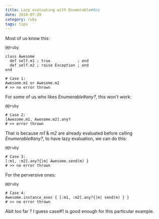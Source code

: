 ```yaml
--- 
title: Lazy evaluating with Enumerable#Any
date: 2010-07-28
category: ruby
tags: tips
---
```

Most of us know this:

    @@ruby

    class Awesome
      def self.m1 ; true            ; end
      def self.m2 ; raise Exception ; end
    end

    # Case 1:
    Awesome.m1 or Awesome.m2
    # >> no error thrown

For some of us who likes *Enumerable#any?*, this won't work:

    @@ruby

    # Case 2:
    [Awesome.m1, Awesome.m2].any?
    # >> error thrown

That is because *m1* & *m2* are already evaluated before calling *Enumerable#any?*,
to have lazy evaluation, we can do this:

    @@ruby

    # Case 3:
    [:m1, :m2].any?{|m| Awesome.send(m) }
    # >> no error thrown

For the perversive ones:

    @@ruby

    # Case 4:
    Awesome.instance_exec { [:m1, :m2].any?{|m| send(m) } }
    # >> no error thrown

Abit too far ? I guess case#1 is good enough for this particular example.
